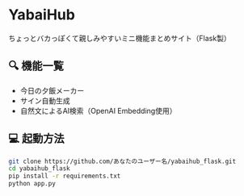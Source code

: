 # YabaiHub

ちょっとバカっぽくて親しみやすいミニ機能まとめサイト（Flask製）

## 🔍 機能一覧

- 今日の夕飯メーカー
- サイン自動生成
- 自然文によるAI検索（OpenAI Embedding使用）

## 💻 起動方法

```bash
git clone https://github.com/あなたのユーザー名/yabaihub_flask.git
cd yabaihub_flask
pip install -r requirements.txt
python app.py
```
